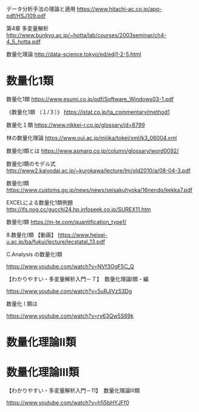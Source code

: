 データ分析手法の理論と適用
https://www.hitachi-ac.co.jp/app-pdf/HSJ109.pdf

第4章 多変量解析
http://www.bunkyo.ac.jp/~hotta/lab/courses/2003seminar/ch4-4_5_hotta.pdf

数量化理論
http://data-science.tokyo/ed/edj1-2-5.html

# 数量化1類

数量化1類
https://www.esumi.co.jp/pdf/Software_Windows03-1.pdf

《数量化1類 （１/３）》
https://istat.co.jp/ta_commentary/method1

数量化１類
https://www.nikkei-r.co.jp/glossary/id=6799

林の数量化理論
https://www.ouj.ac.jp/mijika/tokei/xml/k3_06004.xml


数量化Ⅰ類とは
https://www.asmarq.co.jp/column/glossary/word0092/

 数量化I類のモデル式
http://www2.kaiyodai.ac.jp/~kurokawa/lecture/lm/old2010/a/08-04-3.pdf

数量化I類
https://www.customs.go.jp/news/news/seisakuhyoka/16nendo/kekka7.pdf

EXCELによる数量化1類例題
http://ifs.nog.cc/gucchi24.hp.infoseek.co.jp/SUREX11.htm


数量化Ⅰ類
https://m-te.com/quantification_type1/

8.数量化I類 【動画】
https://www.heisei-u.ac.jp/ba/fukui/lecture/lecstatal_13.pdf

C.Analysis の数量化Ⅰ類

https://www.youtube.com/watch?v=NVf3OgF5C_Q


【わかりやすい・多変量解析入門－７】　数量化理論Ⅰ類・編

https://www.youtube.com/watch?v=5uRJlVzS3Dg

数量化 I 類は

https://www.youtube.com/watch?v=ry63Qw5S69k

# 数量化理論II類
# 数量化理論III類

【わかりやすい・多変量解析入門－11】　数量化理論Ⅲ類

https://www.youtube.com/watch?v=h1j5bHYJFf0
